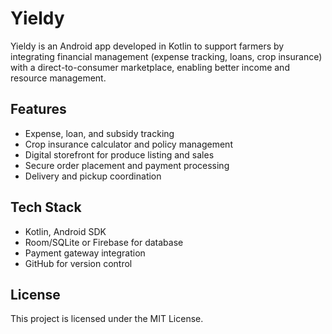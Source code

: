 # Yieldy

Yieldy is an Android app developed in Kotlin to support farmers by integrating financial management (expense tracking, loans, crop insurance) with a direct-to-consumer marketplace, enabling better income and resource management.

## Features

- Expense, loan, and subsidy tracking
- Crop insurance calculator and policy management
- Digital storefront for produce listing and sales
- Secure order placement and payment processing
- Delivery and pickup coordination

## Tech Stack

- Kotlin, Android SDK
- Room/SQLite or Firebase for database
- Payment gateway integration
- GitHub for version control

## License

This project is licensed under the MIT License.
